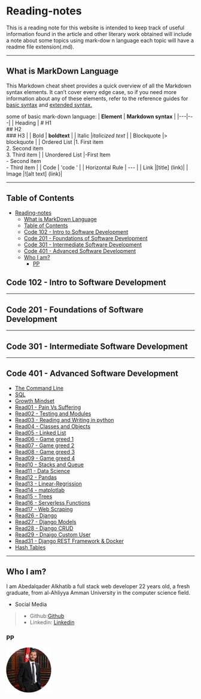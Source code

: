 # Reading-notes

This is a reading note for this website is intended to keep track of useful
information found in the article and other literary work obtained will include a note about some topics using mark-dow
n language
each topic will have a readme file extension(.md).

---

## What is MarkDown Language

This Markdown cheat sheet provides a quick overview of all the
Markdown syntax elements.
It can’t cover every edge case, so if you
need more information about any of these elements, refer to the
reference guides for [basic syntax](https://www.markdownguide.org/basic-syntax) and [extended syntax.](https://www.markdownguide.org/extended-syntax)

some of basic mark-down language:
|  **Element** | **Markdown syntax**   |
|---|---|
| Heading  | # H1 <br/> ## H2 <br/> ### H3   |
|  Bold |   **boldtext** |
|  Italic |*italicized text*   |
|  Blockquote |> blockquote    |
|  Ordered List |1. First item<br/>2. Second item<br/>3. Third item   |
|  Unordered List |-First Item <br/> - Second item <br/> - Third item  |
|  Code | 'code '    |
|  Horizontal Rule | --- |
|  Link |[title] (link)|
|  Image |![alt text] (link)|

---

## Table of Contents

- [Reading-notes](#reading-notes)
  - [What is MarkDown Language](#what-is-markdown-language)
  - [Table of Contents](#table-of-contents)
  - [Code 102 - Intro to Software Development](#code-102---intro-to-software-development)
  - [Code 201 - Foundations of Software Development](#code-201---foundations-of-software-development)
  - [Code 301 - Intermediate Software Development](#code-301---intermediate-software-development)
  - [Code 401 - Advanced Software Development](#code-401---advanced-software-development)
  - [Who I am?](#who-i-am)
    - [PP](#pp)

## Code 102 - Intro to Software Development

---

## Code 201 - Foundations of Software Development

---

## Code 301 - Intermediate Software Development

---

## Code 401 - Advanced Software Development

- [The Command Line](./commandLine/README.md)
- [SQL](./sql/README.md)
- [Growth Mindset](./Growth-Mindset/README.md)
- [Read01 - Pain Vs Suffering](./Read01/README.md)
- [Read02 - Testing and Modules](./Read02/README.md)
- [Read03 - Reading and Writing in python](./Read03/README.md)
- [Read04 - Classes and Objects](./Read04/README.md)
- [Read05 - Linked List](./Read05/README.md)
- [Read06 - Game greed 1](./Read06/README.md)
- [Read07 - Game greed 2](./Read07/README.md)
- [Read08 - Game greed 3](./Read08/README.md)
- [Read09 - Game greed 4](./Read09/README.md)
- [Read10 - Stacks and Queue](./Read10/README.md)
- [Read11 - Data Science](./Read11/README.md)
- [Read12 - Pandas](./Read12/README.md)
- [Read13 - Linear-Regrission](./Read13/README.md)
- [Read14 - matplotlab](./Read14/README.md)
- [Read15 - Trees](./Read15/README.md)
- [Read16 - Serverless Functions](./Read16/README.md)
- [Read17 - Web Scraping](./Read17/README.md)
- [Read26 - Django](./Read26/README.md)
- [Read27 - Django Models](./Read27/README.md)
- [Read28 - Django CRUD](./Read28/README.md)
- [Read29 - Dnajgo Custom User](./Read29/README.md)
- [Read31 - Django REST Framework & Docker](./Read31/README.md)
- [Hash Tables](./HashTable/README.md)

---

## Who I am?

I am Abedalqader Alkhatib a full stack web developer 22 years old, a fresh graduate, from al-Ahliyya Amman University in the computer science field.

- Social Media

> - Github:[Github](https://github.com/alkhatib99)
> - Linkedin: [Linkedin](https://www.linkedin.com/in/abdulqader-alkhatib-850453216/)
>
### PP

<img src="./assets/pp.png" style="width:120px;"/>
